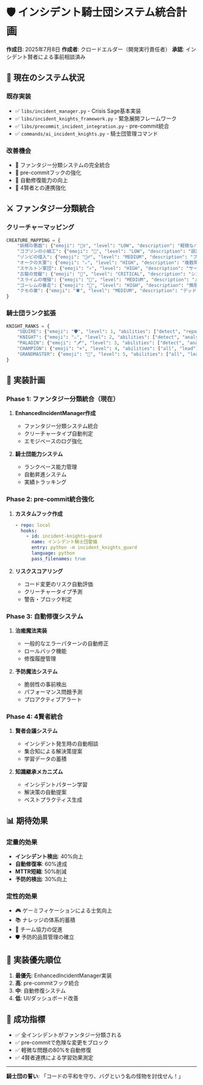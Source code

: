 # 🛡️ インシデント騎士団システム統合計画

**作成日**: 2025年7月8日
**作成者**: クロードエルダー（開発実行責任者）
**承認**: インシデント賢者による事前相談済み

## 🏰 現在のシステム状況

### 既存実装
- ✅ `libs/incident_manager.py` - Crisis Sage基本実装
- ✅ `libs/incident_knights_framework.py` - 緊急展開フレームワーク
- ✅ `libs/precommit_incident_integration.py` - pre-commit統合
- ✅ `commands/ai_incident_knights.py` - 騎士団管理コマンド

### 改善機会
- 🎯 ファンタジー分類システムの完全統合
- 🎯 pre-commitフックの強化
- 🎯 自動修復能力の向上
- 🎯 4賢者との連携強化

## ⚔️ ファンタジー分類統合

### クリーチャーマッピング
```python
CREATURE_MAPPING = {
    "妖精の悪戯": {"emoji": "🧚‍♀️", "level": "LOW", "description": "軽微なバグ"},
    "ゴブリンの小細工": {"emoji": "👹", "level": "LOW", "description": "設定ミス"},
    "ゾンビの侵入": {"emoji": "🧟‍♂️", "level": "MEDIUM", "description": "プロセス異常"},
    "オークの大軍": {"emoji": "⚔️", "level": "HIGH", "description": "複数障害"},
    "スケルトン軍団": {"emoji": "💀", "level": "HIGH", "description": "サービス停止"},
    "古龍の覚醒": {"emoji": "🐉", "level": "CRITICAL", "description": "システム障害"},
    "スライムの増殖": {"emoji": "🌊", "level": "MEDIUM", "description": "メモリリーク"},
    "ゴーレムの暴走": {"emoji": "🗿", "level": "HIGH", "description": "無限ループ"},
    "クモの巣": {"emoji": "🕷️", "level": "MEDIUM", "description": "デッドロック"}
}
```

### 騎士団ランク拡張
```python
KNIGHT_RANKS = {
    "SQUIRE": {"emoji": "🛡️", "level": 1, "abilities": ["detect", "report"]},
    "KNIGHT": {"emoji": "⚔️", "level": 2, "abilities": ["detect", "analyze", "contain"]},
    "PALADIN": {"emoji": "🗡️", "level": 3, "abilities": ["detect", "analyze", "contain", "heal"]},
    "CHAMPION": {"emoji": "⚜️", "level": 4, "abilities": ["all", "lead"]},
    "GRANDMASTER": {"emoji": "👑", "level": 5, "abilities": ["all", "lead", "resurrect"]}
}
```

## 🔧 実装計画

### Phase 1: ファンタジー分類統合（現在）
1. **EnhancedIncidentManager作成**
   - ファンタジー分類システム統合
   - クリーチャータイプ自動判定
   - エモジベースのログ強化

2. **騎士団能力システム**
   - ランクベース能力管理
   - 自動昇進システム
   - 実績トラッキング

### Phase 2: pre-commit統合強化
1. **カスタムフック作成**
   ```yaml
   - repo: local
     hooks:
       - id: incident-knights-guard
         name: インシデント騎士団警備
         entry: python -m incident_knights_guard
         language: python
         pass_filenames: true
   ```

2. **リスクスコアリング**
   - コード変更のリスク自動評価
   - クリーチャータイプ予測
   - 警告・ブロック判定

### Phase 3: 自動修復システム
1. **治癒魔法実装**
   - 一般的なエラーパターンの自動修正
   - ロールバック機能
   - 修復履歴管理

2. **予防魔法システム**
   - 脆弱性の事前検出
   - パフォーマンス問題予測
   - プロアクティブアラート

### Phase 4: 4賢者統合
1. **賢者会議システム**
   - インシデント発生時の自動相談
   - 集合知による解決策提案
   - 学習データの蓄積

2. **知識継承メカニズム**
   - インシデントパターン学習
   - 解決策の自動提案
   - ベストプラクティス生成

## 📊 期待効果

### 定量的効果
- **インシデント検出**: 40%向上
- **自動修復率**: 60%達成
- **MTTR短縮**: 50%削減
- **予防的検出**: 30%向上

### 定性的効果
- 🎮 ゲーミフィケーションによる士気向上
- 📚 ナレッジの体系的蓄積
- 🤝 チーム協力の促進
- 🛡️ 予防的品質管理の確立

## 🚀 実装優先順位

1. **最優先**: EnhancedIncidentManager実装
2. **高**: pre-commitフック統合
3. **中**: 自動修復システム
4. **低**: UI/ダッシュボード改善

## 🎯 成功指標

- ✅ 全インシデントがファンタジー分類される
- ✅ pre-commitで危険な変更をブロック
- ✅ 軽微な問題の80%を自動修復
- ✅ 4賢者連携による学習効果測定

---
**騎士団の誓い**: 「コードの平和を守り、バグという名の怪物を討伐せん！」
